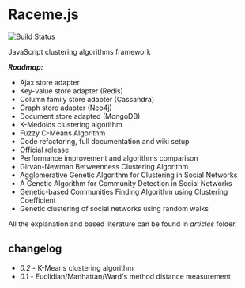 Raceme.js
=============

[![Build Status](https://travis-ci.org/aie0/racemejs.svg?branch=master)](https://travis-ci.org/aie0/racemejs)

JavaScript clustering algorithms framework

***Roadmap:***
- Ajax store adapter
- Key-value store adapter (Redis)
- Column family store adapter (Cassandra)
- Graph store adapter (Neo4j)
- Document store adapted (MongoDB)
- K-Medoids clustering algorithm
- Fuzzy C-Means Algorithm
- Code refactoring, full documentation and wiki setup
- Official release
- Performance improvement and algorithms comparison
- Girvan-Newman Betweenness Clustering Algorithm
- Agglomerative Genetic Algorithm for Clustering in Social Networks
- A Genetic Algorithm for Community Detection in Social Networks
- Genetic-based Communities Finding Algorithm using Clustering Coefficient
- Genetic clustering of social networks using random walks

All the explanation and based literature can be found in *articles* folder.

changelog
---------

* _0.2_  - K-Means clustering algorithm
* _0.1_  - Euclidian/Manhattan/Ward's method distance measurement